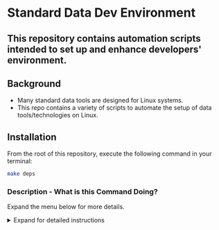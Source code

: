 # Standard Data Dev Environment

This repository contains automation scripts intended to set up and enhance developers' environment.
---

## Background

* Many standard data tools are designed for Linux systems.
* This repo contains a variety of scripts to automate the setup of data tools/technologies on Linux.

## Installation

From the root of this repository, execute the following command in your terminal:

```bash
make deps
```

### Description - What is this Command Doing?

Expand the menu below for more details.

<details>

<summary>Expand for detailed instructions</summary>

This make command performs the following actions:

* Installs the necessary Ubuntu packages.
* Installs required Python packages.
* Configures your development environment according to our standard setup.

By following these steps, you'll have a Unix-based development environment ready to use, empowering you to work seamlessly with a variety of data tools originally designed for Linux systems.
